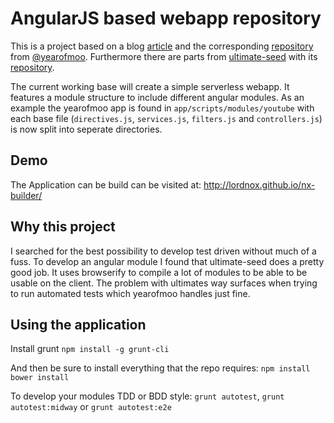 AngularJS based webapp repository
=================================

This is a project based on a blog [article](http://www.yearofmoo.com/2013/01/full-spectrum-testing-with-angularjs-and-karma.html) and the corresponding [repository](https://github.com/yearofmoo-articles/AngularJS-Testing-Article/) from [@yearofmoo](https://github.com/yearofmoo).
Furthermore there are parts from [ultimate-seed](http://ultimate-seed.herokuapp.com/) with its [repository](https://github.com/pilwon/ultimate-seed/).

The current working base will create a simple serverless webapp. It features a module structure to include different angular modules. As an example the yearofmoo app is found in `app/scripts/modules/youtube` with each base file (`directives.js`, `services.js`, `filters.js` and `controllers.js`) is now split into seperate directories.

Demo
-------
The Application can be build can be visited at: http://lordnox.github.io/nx-builder/

Why this project
------------------------------
I searched for the best possibility to develop test driven without much of a fuss. To develop an angular module I found that ultimate-seed does a pretty good job. It uses browserify to compile a lot of modules to be able to be usable on the client. The problem with ultimates way surfaces when trying to run automated tests which yearofmoo handles just fine.

## Using the application

Install grunt
`npm install -g grunt-cli`

And then be sure to install everything that the repo requires:
`npm install`
`bower install`

To develop your modules TDD or BDD style:
`grunt autotest`, `grunt autotest:midway` or `grunt autotest:e2e`


